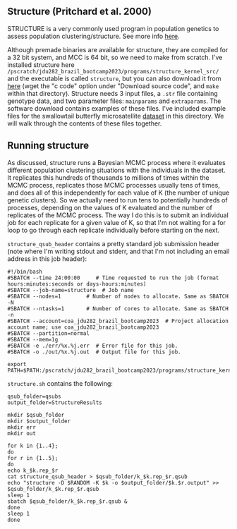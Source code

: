 ## Structure (Pritchard et al. 2000)
STRUCTURE is a very commonly used program in population genetics to assess population clustering/structure. See more info [here](https://web.stanford.edu/group/pritchardlab/structure.html). 

Although premade binaries are available for structure, they are compiled for a 32 bit system, and MCC is 64 bit, so we need to make from scratch. I've installed structure here `/pscratch/jdu282_brazil_bootcamp2023/programs/structure_kernel_src/` and the executable is called `structure`, but you can also download it from [here](https://web.stanford.edu/group/pritchardlab/structure_software/release_versions/v2.3.4/html/structure.html) (wget the "c code" option under "Download source code", and `make` within that directory). Structure needs 3 input files, a `.str` file containing genotype data, and two parameter files: `mainparams` and `extraparams`. The software download contains examples of these files. I've included example files for the swallowtail butterfly microsatellite [dataset](https://onlinelibrary.wiley.com/doi/full/10.1111/jeb.12931) in this directory. We will walk through the contents of these files together. 

## Running structure
As discussed, structure runs a Bayesian MCMC process where it evaluates different population clustering situations with the individuals in the dataset. It replicates this hundreds of thousands to millions of times within the MCMC process, replicates those MCMC processes usually tens of times, and does all of this independently for each value of K (the number of unique genetic clusters). So we actually need to run tens to potentially hundreds of processes, depending on the values of K evaluated and the number of replicates of the MCMC process. The way I do this is to submit an individual job for each replicate for a given value of K, so that I'm not waiting for a for loop to go through each replicate individually before starting on the next. 

`structure_qsub_header` contains a pretty standard job submission header (note where I'm writing stdout and stderr, and that I'm not including an email address in this job header):
```
#!/bin/bash
#SBATCH --time 24:00:00     # Time requested to run the job (format hours:minutes:seconds or days-hours:minutes)
#SBATCH --job-name=structure  # Job name
#SBATCH --nodes=1        # Number of nodes to allocate. Same as SBATCH -N
#SBATCH --ntasks=1       # Number of cores to allocate. Same as SBATCH -n
#SBATCH --account=coa_jdu282_brazil_bootcamp2023  # Project allocation account name; use coa_jdu282_brazil_bootcamp2023
#SBATCH --partition=normal
#SBATCH --mem=1g
#SBATCH -e ./err/%x.%j.err  # Error file for this job.
#SBATCH -o ./out/%x.%j.out  # Output file for this job.

export PATH=$PATH:/pscratch/jdu282_brazil_bootcamp2023/programs/structure_kernel_src/
```

`structure.sh` contains the following:
```
qsub_folder=qsubs
output_folder=StructureResults

mkdir $qsub_folder
mkdir $output_folder
mkdir err
mkdir out

for k in {1..4}; 
do 
for r in {1..5}; 
do
echo k_$k.rep_$r 
cat structure_qsub_header > $qsub_folder/k_$k.rep_$r.qsub
echo "structure -D $RANDOM -K $k -o $output_folder/$k.$r.output" >> $qsub_folder/k_$k.rep_$r.qsub
sleep 1
sbatch $qsub_folder/k_$k.rep_$r.qsub &
done
sleep 1
done
```
